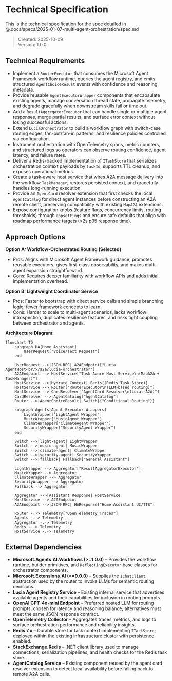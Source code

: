 # Technical Specification

This is the technical specification for the spec detailed in @.docs/specs/2025-01-07-multi-agent-orchestration/spec.md

> Created: 2025-10-09  
> Version: 1.0.0

## Technical Requirements

- Implement a `RouterExecutor` that consumes the Microsoft Agent Framework workflow runtime, queries the agent registry, and emits structured `AgentChoiceResult` events with confidence and reasoning metadata.
- Provide reusable `AgentExecutorWrapper` components that encapsulate existing agents, manage conversation thread state, propagate telemetry, and degrade gracefully when downstream skills fail or time out.
- Add a `ResultAggregatorExecutor` that can handle single or multiple agent responses, merge partial results, and surface error context without losing successful actions.
- Extend `LuciaOrchestrator` to build a workflow graph with switch-case routing edges, fan-out/fan-in patterns, and resilience policies controlled via configuration.
- Instrument orchestration with OpenTelemetry spans, metric counters, and structured logs so operators can observe routing confidence, agent latency, and failure rates.
- Deliver a Redis-backed implementation of `ITaskStore` that serializes orchestration context payloads by `taskId`, supports TTL cleanup, and exposes operational metrics.
- Create a task-aware host service that wires A2A message delivery into the workflow `TaskManager`, restores persisted context, and gracefully handles long-running execution.
- Provide an `AgentCard` resolver extension that first checks the local `AgentCatalog` for direct agent instances before constructing an A2A remote client, preserving compatibility with existing `MapA2A` extensions.
- Expose configuration knobs (feature flags, concurrency limits, routing thresholds) through `appsettings` and ensure safe defaults that align with roadmap performance targets (<2s p95 response time).

## Approach Options

**Option A: Workflow-Orchestrated Routing (Selected)**
- Pros: Aligns with Microsoft Agent Framework guidance, promotes reusable executors, gives first-class observability, and makes multi-agent expansion straightforward.
- Cons: Requires deeper familiarity with workflow APIs and adds initial implementation overhead.

**Option B: Lightweight Coordinator Service**
- Pros: Faster to bootstrap with direct service calls and simple branching logic; fewer framework concepts to learn.
- Cons: Harder to scale to multi-agent scenarios, lacks workflow introspection, duplicates resilience features, and risks tight coupling between orchestrator and agents.

**Architecture Diagram:**

```mermaid
flowchart TD
    subgraph HA[Home Assistant]
        UserRequest["Voice/Text Request"]
    end

    UserRequest -->|JSON-RPC| A2AEndpoint["Lucia AgentHost<br/>/a2a/lucia-orchestrator"]
    A2AEndpoint --> HostService["Task-Aware Host Service\n(MapA2A + TaskManager)"]
    HostService -->|Hydrate Context| Redis[(Redis Task Store)]
    HostService --> Router["RouterExecutor\n(LLM-based routing)"]
    HostService --> CardResolver["AgentCard Resolver\n(Local→A2A)"]
    CardResolver --> AgentCatalog["AgentCatalog"]
    Router -->|AgentChoiceResult| Switch{{"Conditional Routing"}}

    subgraph Agents[Agent Executor Wrappers]
        LightWrapper["LightAgent Wrapper"]
        MusicWrapper["MusicAgent Wrapper"]
        ClimateWrapper["ClimateAgent Wrapper"]
        SecurityWrapper["SecurityAgent Wrapper"]
    end

    Switch -->|light-agent| LightWrapper
    Switch -->|music-agent| MusicWrapper
    Switch -->|climate-agent| ClimateWrapper
    Switch -->|security-agent| SecurityWrapper
    Switch -->|fallback| Fallback["General Assistant"]

    LightWrapper --> Aggregator["ResultAggregatorExecutor"]
    MusicWrapper --> Aggregator
    ClimateWrapper --> Aggregator
    SecurityWrapper --> Aggregator
    Fallback --> Aggregator

    Aggregator -->|Assistant Response| HostService
    HostService --> A2AEndpoint
    A2AEndpoint -->|JSON-RPC| HAResponse["Home Assistant UI/TTS"]

    Router -.-> Telemetry["OpenTelemetry Traces"]
    Agents -.-> Telemetry
    Aggregator -.-> Telemetry
    Redis -.-> Telemetry
    HostService -.-> Telemetry
```

## External Dependencies

- **Microsoft.Agents.AI.Workflows (>=1.0.0)** – Provides the workflow runtime, builder primitives, and `ReflectingExecutor` base classes for orchestrator components.
- **Microsoft.Extensions.AI (>=9.0.0)** – Supplies the `IChatClient` abstraction used by the router to invoke LLMs for semantic routing decisions.
- **Lucia Agent Registry Service** – Existing internal service that advertises available agents and their capabilities for inclusion in routing prompts.
- **OpenAI GPT-4o-mini Endpoint** – Preferred hosted LLM for routing prompts, chosen for latency and reasoning balance; alternatives must meet the same JSON response contract.
- **OpenTelemetry Collector** – Aggregates traces, metrics, and logs to surface orchestration performance and reliability insights.
- **Redis 7.x** – Durable store for task context implementing `ITaskStore`; deployed within the existing infrastructure cluster with persistence enabled.
- **StackExchange.Redis** – .NET client library used to manage connections, serialization pipelines, and health checks for the Redis task store.
- **AgentCatalog Service** – Existing component reused by the agent card resolver extension to detect local availability before falling back to remote A2A calls.
